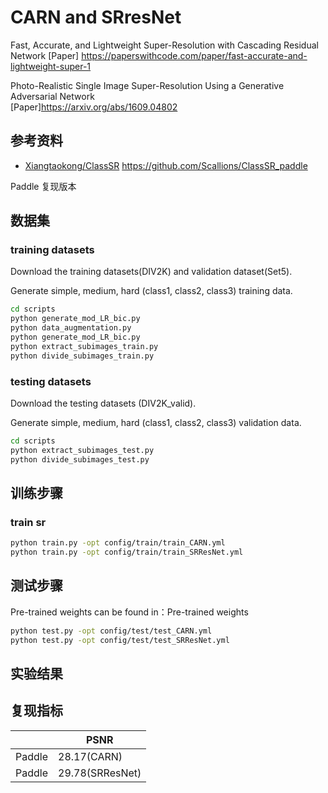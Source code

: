 # CARN   and  SRresNet

Fast, Accurate, and Lightweight Super-Resolution with Cascading Residual Network
[Paper] https://paperswithcode.com/paper/fast-accurate-and-lightweight-super-1

Photo-Realistic Single Image Super-Resolution Using a Generative Adversarial Network    
[Paper]https://arxiv.org/abs/1609.04802




## 参考资料

- [Xiangtaokong/ClassSR](https://github.com/Xiangtaokong/ClassSR)
https://github.com/Scallions/ClassSR_paddle

Paddle 复现版本

## 数据集
### training datasets
Download the training datasets(DIV2K) and validation dataset(Set5).

Generate simple, medium, hard (class1, class2, class3) training data.

```bash
cd scripts
python generate_mod_LR_bic.py
python data_augmentation.py
python generate_mod_LR_bic.py
python extract_subimages_train.py
python divide_subimages_train.py
```
### testing datasets

Download the testing datasets (DIV2K_valid).

Generate simple, medium, hard (class1, class2, class3) validation data.

```bash
cd scripts
python extract_subimages_test.py
python divide_subimages_test.py
```

## 训练步骤

### train sr
```bash
python train.py -opt config/train/train_CARN.yml
python train.py -opt config/train/train_SRResNet.yml

```


## 测试步骤
Pre-trained weights can be found in：Pre-trained weights

```bash
python test.py -opt config/test/test_CARN.yml
python test.py -opt config/test/test_SRResNet.yml
```


## 实验结果

## 复现指标

|        | PSNR            |
| ------ | --------------- |
| Paddle | 28.17(CARN)     |
| Paddle | 29.78(SRResNet) |



